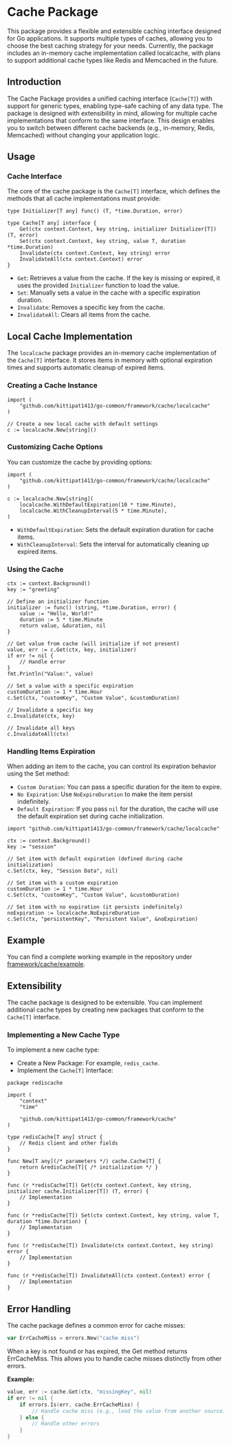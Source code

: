 # Cache Package
This package provides a flexible and extensible caching interface designed for Go applications. It supports multiple types of caches, allowing you to choose the best caching strategy for your needs. Currently, the package includes an in-memory cache implementation called localcache, with plans to support additional cache types like Redis and Memcached in the future.

## Introduction
The Cache Package provides a unified caching interface (`Cache[T]`) with support for generic types, enabling type-safe caching of any data type. The package is designed with extensibility in mind, allowing for multiple cache implementations that conform to the same interface. This design enables you to switch between different cache backends (e.g., in-memory, Redis, Memcached) without changing your application logic.

## Usage
### Cache Interface
The core of the cache package is the `Cache[T]` interface, which defines the methods that all cache implementations must provide:
```golang
type Initializer[T any] func() (T, *time.Duration, error)

type Cache[T any] interface {
    Get(ctx context.Context, key string, initializer Initializer[T]) (T, error)
    Set(ctx context.Context, key string, value T, duration *time.Duration)
    Invalidate(ctx context.Context, key string) error
    InvalidateAll(ctx context.Context) error
}
```
- `Get`: Retrieves a value from the cache. If the key is missing or expired, it uses the provided `Initializer` function to load the value.
- `Set`: Manually sets a value in the cache with a specific expiration duration.
- `Invalidate`: Removes a specific key from the cache.
- `InvalidateAll`: Clears all items from the cache.

## Local Cache Implementation
The `localcache` package provides an in-memory cache implementation of the `Cache[T]` interface. It stores items in memory with optional expiration times and supports automatic cleanup of expired items.

### Creating a Cache Instance
```golang
import (
    "github.com/kittipat1413/go-common/framework/cache/localcache"
)

// Create a new local cache with default settings
c := localcache.New[string]()
```

### Customizing Cache Options
You can customize the cache by providing options:
```golang
import (
    "github.com/kittipat1413/go-common/framework/cache/localcache"
)

c := localcache.New[string](
    localcache.WithDefaultExpiration(10 * time.Minute),
    localcache.WithCleanupInterval(5 * time.Minute),
)
```
- `WithDefaultExpiration`: Sets the default expiration duration for cache items.
- `WithCleanupInterval`: Sets the interval for automatically cleaning up expired items.

### Using the Cache
```golang
ctx := context.Background()
key := "greeting"

// Define an initializer function
initializer := func() (string, *time.Duration, error) {
    value := "Hello, World!"
    duration := 5 * time.Minute
    return value, &duration, nil
}

// Get value from cache (will initialize if not present)
value, err := c.Get(ctx, key, initializer)
if err != nil {
    // Handle error
}
fmt.Println("Value:", value)

// Set a value with a specific expiration
customDuration := 1 * time.Hour
c.Set(ctx, "customKey", "Custom Value", &customDuration)

// Invalidate a specific key
c.Invalidate(ctx, key)

// Invalidate all keys
c.InvalidateAll(ctx)
```

### Handling Items Expiration
When adding an item to the cache, you can control its expiration behavior using the Set method:
- `Custom Duration`: You can pass a specific duration for the item to expire.
- `No Expiration`: Use `NoExpireDuration` to make the item persist indefinitely.
- `Default Expiration`: If you pass `nil` for the duration, the cache will use the default expiration set during cache initialization.
```golang
import "github.com/kittipat1413/go-common/framework/cache/localcache"

ctx := context.Background()
key := "session"

// Set item with default expiration (defined during cache initialization)
c.Set(ctx, key, "Session Data", nil)

// Set item with a custom expiration
customDuration := 1 * time.Hour
c.Set(ctx, "customKey", "Custom Value", &customDuration)

// Set item with no expiration (it persists indefinitely)
noExpiration := localcache.NoExpireDuration
c.Set(ctx, "persistentKey", "Persistent Value", &noExpiration)

```

## Example
You can find a complete working example in the repository under [framework/cache/example](example/).

## Extensibility
The cache package is designed to be extensible. You can implement additional cache types by creating new packages that conform to the `Cache[T]` interface.

### Implementing a New Cache Type
To implement a new cache type:
- Create a New Package: For example, `redis_cache`.
- Implement the `Cache[T]` Interface:
```golang
package rediscache

import (
    "context"
    "time"

    "github.com/kittipat1413/go-common/framework/cache"
)

type redisCache[T any] struct {
    // Redis client and other fields
}

func New[T any](/* parameters */) cache.Cache[T] {
    return &redisCache[T]{ /* initialization */ }
}

func (r *redisCache[T]) Get(ctx context.Context, key string, initializer cache.Initializer[T]) (T, error) {
    // Implementation
}

func (r *redisCache[T]) Set(ctx context.Context, key string, value T, duration *time.Duration) {
    // Implementation
}

func (r *redisCache[T]) Invalidate(ctx context.Context, key string) error {
    // Implementation
}

func (r *redisCache[T]) InvalidateAll(ctx context.Context) error {
    // Implementation
}
```

## Error Handling
The cache package defines a common error for cache misses:

```go
var ErrCacheMiss = errors.New("cache miss")
```
When a key is not found or has expired, the Get method returns ErrCacheMiss. This allows you to handle cache misses distinctly from other errors.

**Example:**

```go
value, err := cache.Get(ctx, "missingKey", nil)
if err != nil {
    if errors.Is(err, cache.ErrCacheMiss) {
        // Handle cache miss (e.g., load the value from another source)
    } else {
        // Handle other errors
    }
}
```